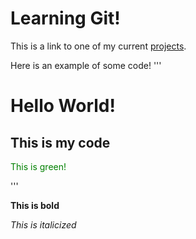 # Learning Git!

This is a link to one of my current [projects](https://parkerw98.github.io/BIT175-Personal-Project/).

Here is an example of some code!
'''
<h1>Hello World!</h1>
<h2>This is my code</h2>
<p style="color: green;">This is green!</p>

'''

**This is bold**

*This is italicized*